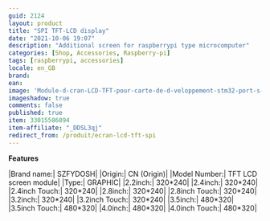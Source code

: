 ```yaml
---
guid: 2124
layout: product 
title: "SPI TFT-LCD display"
date: "2021-10-06 19:07"
description: "Additional screen for raspberrypi type microcomputer"
categories: [Shop, Accessories, Raspberry-pi]
tags: [raspberrypi, accessories]
locale: en_GB
brand: 
ean: 
image: 'Module-d-cran-LCD-TFT-pour-carte-de-d-veloppement-stm32-port-s-rie-SPI-seriesctouch.jpg'
imageshadow: true
comments: false
published: true
item: 33015586094
item-affiliate: "_DDSL3qj"
redirect_from: /produit/ecran-lcd-tft-spi
---
```


**Features**

|Brand name:| SZFYDOSH|
|Origin:| CN (Origin)|
|Model Number:| TFT LCD screen module|
|Type:| GRAPHIC|
|2.2inch:| 320\*240|
|2.4inch:| 320\*240|
|2.4inch Touch:| 320\*240|
|2.8inch:| 320\*240|
|2.8inch Touch:| 320\*240|
|3.2inch:| 320\*240|
|3.2inch Touch:| 320\*240|
|3.5inch:| 480\*320|
|3.5inch Touch:| 480\*320|
|4.0inch:| 480\*320|
|4.0inch Touch:| 480\*320|
